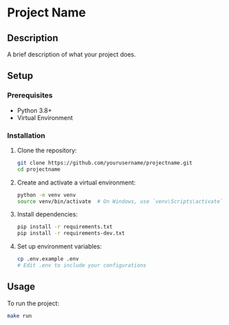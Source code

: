 # Project Name

## Description
A brief description of what your project does.

## Setup
### Prerequisites
- Python 3.8+
- Virtual Environment

### Installation
1. Clone the repository:
    ```sh
    git clone https://github.com/yourusername/projectname.git
    cd projectname
    ```

2. Create and activate a virtual environment:
    ```sh
    python -m venv venv
    source venv/bin/activate  # On Windows, use `venv\Scripts\activate`
    ```

3. Install dependencies:
    ```sh
    pip install -r requirements.txt
    pip install -r requirements-dev.txt
    ```

4. Set up environment variables:
    ```sh
    cp .env.example .env
    # Edit .env to include your configurations
    ```

## Usage
To run the project:
```sh
make run